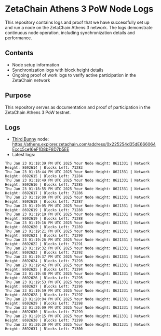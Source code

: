 # ZetaChain Athens 3 PoW Node Logs
This repository contains logs and proof that we have successfully set up and run a node on the ZetaChain Athens 3 network. The logs demonstrate continuous node operation, including synchronization details and performance.

## Contents
- Node setup information
- Synchronization logs with block height details
- Ongoing proof of work logs to verify active participation in the ZetaChain network

## Purpose
This repository serves as documentation and proof of participation in the ZetaChain Athens 3 PoW testnet.

## Logs

- [Third Bunny](https://thirdbunny.xyz/) node: https://athens.explorer.zetachain.com/address/0x225254d35dE666064Eccc5ce16eF1D8bF8D7b5EE
- Latest logs:
```
Thu Jan 23 01:18:39 PM UTC 2025 Your Node Height: 8621331 | Network Height: 8692614 | Blocks Left: 71283
Thu Jan 23 01:18:44 PM UTC 2025 Your Node Height: 8621331 | Network Height: 8692615 | Blocks Left: 71284
Thu Jan 23 01:18:49 PM UTC 2025 Your Node Height: 8621331 | Network Height: 8692616 | Blocks Left: 71285
Thu Jan 23 01:18:55 PM UTC 2025 Your Node Height: 8621331 | Network Height: 8692617 | Blocks Left: 71286
Thu Jan 23 01:19:00 PM UTC 2025 Your Node Height: 8621331 | Network Height: 8692618 | Blocks Left: 71287
Thu Jan 23 01:19:05 PM UTC 2025 Your Node Height: 8621331 | Network Height: 8692619 | Blocks Left: 71288
Thu Jan 23 01:19:10 PM UTC 2025 Your Node Height: 8621331 | Network Height: 8692619 | Blocks Left: 71288
Thu Jan 23 01:19:16 PM UTC 2025 Your Node Height: 8621331 | Network Height: 8692620 | Blocks Left: 71289
Thu Jan 23 01:19:21 PM UTC 2025 Your Node Height: 8621331 | Network Height: 8692621 | Blocks Left: 71290
Thu Jan 23 01:19:26 PM UTC 2025 Your Node Height: 8621331 | Network Height: 8692622 | Blocks Left: 71291
Thu Jan 23 01:19:32 PM UTC 2025 Your Node Height: 8621331 | Network Height: 8692623 | Blocks Left: 71292
Thu Jan 23 01:19:37 PM UTC 2025 Your Node Height: 8621331 | Network Height: 8692624 | Blocks Left: 71293
Thu Jan 23 01:19:42 PM UTC 2025 Your Node Height: 8621331 | Network Height: 8692625 | Blocks Left: 71294
Thu Jan 23 01:19:48 PM UTC 2025 Your Node Height: 8621331 | Network Height: 8692626 | Blocks Left: 71295
Thu Jan 23 01:19:53 PM UTC 2025 Your Node Height: 8621331 | Network Height: 8692627 | Blocks Left: 71296
Thu Jan 23 01:19:59 PM UTC 2025 Your Node Height: 8621331 | Network Height: 8692628 | Blocks Left: 71297
Thu Jan 23 01:20:04 PM UTC 2025 Your Node Height: 8621331 | Network Height: 8692629 | Blocks Left: 71298
Thu Jan 23 01:20:09 PM UTC 2025 Your Node Height: 8621331 | Network Height: 8692630 | Blocks Left: 71299
Thu Jan 23 01:20:15 PM UTC 2025 Your Node Height: 8621331 | Network Height: 8692630 | Blocks Left: 71299
Thu Jan 23 01:20:20 PM UTC 2025 Your Node Height: 8621331 | Network Height: 8692631 | Blocks Left: 71300
```
